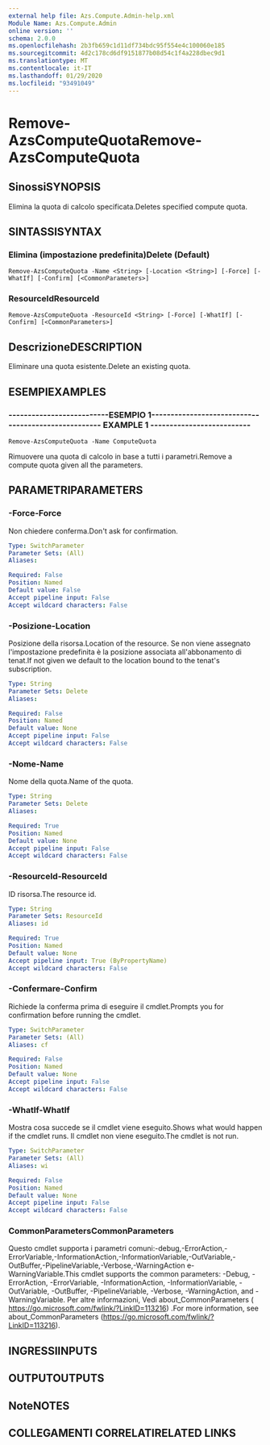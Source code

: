 ```yaml
---
external help file: Azs.Compute.Admin-help.xml
Module Name: Azs.Compute.Admin
online version: ''
schema: 2.0.0
ms.openlocfilehash: 2b3fb659c1d11df734bdc95f554e4c100060e185
ms.sourcegitcommit: 4d2c178cd6df9151877b08d54c1f4a228dbec9d1
ms.translationtype: MT
ms.contentlocale: it-IT
ms.lasthandoff: 01/29/2020
ms.locfileid: "93491049"
---
```

# <span data-ttu-id="b95c8-101">Remove-AzsComputeQuota</span><span class="sxs-lookup"><span data-stu-id="b95c8-101">Remove-AzsComputeQuota</span></span>

## <span data-ttu-id="b95c8-102">Sinossi</span><span class="sxs-lookup"><span data-stu-id="b95c8-102">SYNOPSIS</span></span>
<span data-ttu-id="b95c8-103">Elimina la quota di calcolo specificata.</span><span class="sxs-lookup"><span data-stu-id="b95c8-103">Deletes specified compute quota.</span></span>

## <span data-ttu-id="b95c8-104">SINTASSI</span><span class="sxs-lookup"><span data-stu-id="b95c8-104">SYNTAX</span></span>

### <span data-ttu-id="b95c8-105">Elimina (impostazione predefinita)</span><span class="sxs-lookup"><span data-stu-id="b95c8-105">Delete (Default)</span></span>
```
Remove-AzsComputeQuota -Name <String> [-Location <String>] [-Force] [-WhatIf] [-Confirm] [<CommonParameters>]
```

### <span data-ttu-id="b95c8-106">ResourceId</span><span class="sxs-lookup"><span data-stu-id="b95c8-106">ResourceId</span></span>
```
Remove-AzsComputeQuota -ResourceId <String> [-Force] [-WhatIf] [-Confirm] [<CommonParameters>]
```

## <span data-ttu-id="b95c8-107">Descrizione</span><span class="sxs-lookup"><span data-stu-id="b95c8-107">DESCRIPTION</span></span>
<span data-ttu-id="b95c8-108">Eliminare una quota esistente.</span><span class="sxs-lookup"><span data-stu-id="b95c8-108">Delete an existing quota.</span></span>

## <span data-ttu-id="b95c8-109">ESEMPI</span><span class="sxs-lookup"><span data-stu-id="b95c8-109">EXAMPLES</span></span>

### <span data-ttu-id="b95c8-110">--------------------------ESEMPIO 1--------------------------</span><span class="sxs-lookup"><span data-stu-id="b95c8-110">-------------------------- EXAMPLE 1 --------------------------</span></span>
```
Remove-AzsComputeQuota -Name ComputeQuota
```

<span data-ttu-id="b95c8-111">Rimuovere una quota di calcolo in base a tutti i parametri.</span><span class="sxs-lookup"><span data-stu-id="b95c8-111">Remove a compute quota given all the parameters.</span></span>

## <span data-ttu-id="b95c8-112">PARAMETRI</span><span class="sxs-lookup"><span data-stu-id="b95c8-112">PARAMETERS</span></span>

### <span data-ttu-id="b95c8-113">-Force</span><span class="sxs-lookup"><span data-stu-id="b95c8-113">-Force</span></span>
<span data-ttu-id="b95c8-114">Non chiedere conferma.</span><span class="sxs-lookup"><span data-stu-id="b95c8-114">Don't ask for confirmation.</span></span>

```yaml
Type: SwitchParameter
Parameter Sets: (All)
Aliases: 

Required: False
Position: Named
Default value: False
Accept pipeline input: False
Accept wildcard characters: False
```

### <span data-ttu-id="b95c8-115">-Posizione</span><span class="sxs-lookup"><span data-stu-id="b95c8-115">-Location</span></span>
<span data-ttu-id="b95c8-116">Posizione della risorsa.</span><span class="sxs-lookup"><span data-stu-id="b95c8-116">Location of the resource.</span></span> <span data-ttu-id="b95c8-117">Se non viene assegnato l'impostazione predefinita è la posizione associata all'abbonamento di tenat.</span><span class="sxs-lookup"><span data-stu-id="b95c8-117">If not given we default to the location bound to the tenat's subscription.</span></span>

```yaml
Type: String
Parameter Sets: Delete
Aliases: 

Required: False
Position: Named
Default value: None
Accept pipeline input: False
Accept wildcard characters: False
```

### <span data-ttu-id="b95c8-118">-Nome</span><span class="sxs-lookup"><span data-stu-id="b95c8-118">-Name</span></span>
<span data-ttu-id="b95c8-119">Nome della quota.</span><span class="sxs-lookup"><span data-stu-id="b95c8-119">Name of the quota.</span></span>

```yaml
Type: String
Parameter Sets: Delete
Aliases: 

Required: True
Position: Named
Default value: None
Accept pipeline input: False
Accept wildcard characters: False
```

### <span data-ttu-id="b95c8-120">-ResourceId</span><span class="sxs-lookup"><span data-stu-id="b95c8-120">-ResourceId</span></span>
<span data-ttu-id="b95c8-121">ID risorsa.</span><span class="sxs-lookup"><span data-stu-id="b95c8-121">The resource id.</span></span>

```yaml
Type: String
Parameter Sets: ResourceId
Aliases: id

Required: True
Position: Named
Default value: None
Accept pipeline input: True (ByPropertyName)
Accept wildcard characters: False
```

### <span data-ttu-id="b95c8-122">-Confermare</span><span class="sxs-lookup"><span data-stu-id="b95c8-122">-Confirm</span></span>
<span data-ttu-id="b95c8-123">Richiede la conferma prima di eseguire il cmdlet.</span><span class="sxs-lookup"><span data-stu-id="b95c8-123">Prompts you for confirmation before running the cmdlet.</span></span>

```yaml
Type: SwitchParameter
Parameter Sets: (All)
Aliases: cf

Required: False
Position: Named
Default value: None
Accept pipeline input: False
Accept wildcard characters: False
```

### <span data-ttu-id="b95c8-124">-WhatIf</span><span class="sxs-lookup"><span data-stu-id="b95c8-124">-WhatIf</span></span>
<span data-ttu-id="b95c8-125">Mostra cosa succede se il cmdlet viene eseguito.</span><span class="sxs-lookup"><span data-stu-id="b95c8-125">Shows what would happen if the cmdlet runs.</span></span>
<span data-ttu-id="b95c8-126">Il cmdlet non viene eseguito.</span><span class="sxs-lookup"><span data-stu-id="b95c8-126">The cmdlet is not run.</span></span>

```yaml
Type: SwitchParameter
Parameter Sets: (All)
Aliases: wi

Required: False
Position: Named
Default value: None
Accept pipeline input: False
Accept wildcard characters: False
```

### <span data-ttu-id="b95c8-127">CommonParameters</span><span class="sxs-lookup"><span data-stu-id="b95c8-127">CommonParameters</span></span>
<span data-ttu-id="b95c8-128">Questo cmdlet supporta i parametri comuni:-debug,-ErrorAction,-ErrorVariable,-InformationAction,-InformationVariable,-OutVariable,-OutBuffer,-PipelineVariable,-Verbose,-WarningAction e-WarningVariable.</span><span class="sxs-lookup"><span data-stu-id="b95c8-128">This cmdlet supports the common parameters: -Debug, -ErrorAction, -ErrorVariable, -InformationAction, -InformationVariable, -OutVariable, -OutBuffer, -PipelineVariable, -Verbose, -WarningAction, and -WarningVariable.</span></span> <span data-ttu-id="b95c8-129">Per altre informazioni, Vedi about_CommonParameters ( https://go.microsoft.com/fwlink/?LinkID=113216) .</span><span class="sxs-lookup"><span data-stu-id="b95c8-129">For more information, see about_CommonParameters (https://go.microsoft.com/fwlink/?LinkID=113216).</span></span>

## <span data-ttu-id="b95c8-130">INGRESSI</span><span class="sxs-lookup"><span data-stu-id="b95c8-130">INPUTS</span></span>

## <span data-ttu-id="b95c8-131">OUTPUT</span><span class="sxs-lookup"><span data-stu-id="b95c8-131">OUTPUTS</span></span>

## <span data-ttu-id="b95c8-132">Note</span><span class="sxs-lookup"><span data-stu-id="b95c8-132">NOTES</span></span>

## <span data-ttu-id="b95c8-133">COLLEGAMENTI CORRELATI</span><span class="sxs-lookup"><span data-stu-id="b95c8-133">RELATED LINKS</span></span>

